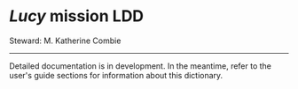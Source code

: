 # *Lucy* mission LDD 

Steward: M. Katherine Combie

---

Detailed documentation is in development.
In the meantime, refer to the user's guide sections for information about this dictionary.
